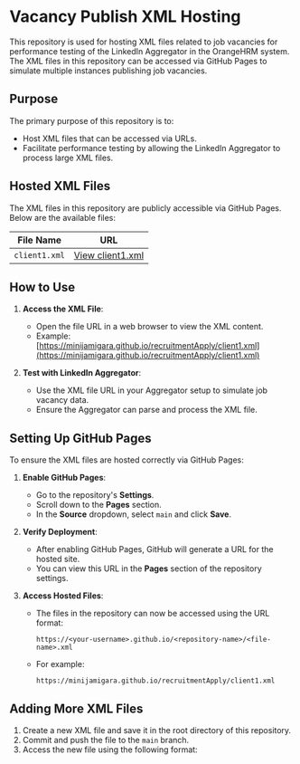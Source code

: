 # Vacancy Publish XML Hosting

This repository is used for hosting XML files related to job vacancies for performance testing of the LinkedIn Aggregator in the OrangeHRM system. The XML files in this repository can be accessed via GitHub Pages to simulate multiple instances publishing job vacancies.

## Purpose

The primary purpose of this repository is to:
- Host XML files that can be accessed via URLs.
- Facilitate performance testing by allowing the LinkedIn Aggregator to process large XML files.

## Hosted XML Files

The XML files in this repository are publicly accessible via GitHub Pages. Below are the available files:

| File Name      | URL                                                                 |
|----------------|---------------------------------------------------------------------|
| `client1.xml`  | [View client1.xml](https://minijamigara.github.io/recruitmentApply/client1.xml) |

## How to Use

1. **Access the XML File**:
   - Open the file URL in a web browser to view the XML content.
   - Example: [https://minijamigara.github.io/recruitmentApply/client1.xml](https://minijamigara.github.io/recruitmentApply/client1.xml)

2. **Test with LinkedIn Aggregator**:
   - Use the XML file URL in your Aggregator setup to simulate job vacancy data.
   - Ensure the Aggregator can parse and process the XML file.

## Setting Up GitHub Pages

To ensure the XML files are hosted correctly via GitHub Pages:

1. **Enable GitHub Pages**:
   - Go to the repository's **Settings**.
   - Scroll down to the **Pages** section.
   - In the **Source** dropdown, select `main` and click **Save**.

2. **Verify Deployment**:
   - After enabling GitHub Pages, GitHub will generate a URL for the hosted site.
   - You can view this URL in the **Pages** section of the repository settings.

3. **Access Hosted Files**:
   - The files in the repository can now be accessed using the URL format:
     ```
     https://<your-username>.github.io/<repository-name>/<file-name>.xml
     ```
   - For example:
     ```
     https://minijamigara.github.io/recruitmentApply/client1.xml
     ```

## Adding More XML Files

1. Create a new XML file and save it in the root directory of this repository.
2. Commit and push the file to the `main` branch.
3. Access the new file using the following format:
